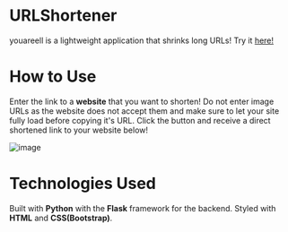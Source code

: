 # URLShortener
youareell is a lightweight application that shrinks long URLs! Try it [here!](https://youareell-shortener-85ba6977de93.herokuapp.com/)

# How to Use
Enter the link to a **website** that you want to shorten! Do not enter image URLs as the website does not accept them and make sure to let your site fully load before copying it's URL. 
Click the button and receive a direct shortened link to your website below!

![image](https://github.com/nb303/URLShortener/assets/115887736/8144b9e2-5196-424f-ae64-901e21ff404a)


# Technologies Used

Built with **Python** with the **Flask** framework for the backend. Styled with **HTML** and **CSS(Bootstrap)**.
